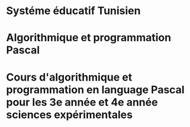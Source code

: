 # Systéme éducatif Tunisien
# Algorithmique et programmation Pascal
# Cours d'algorithmique et programmation en language Pascal pour les 3e année et 4e année sciences expérimentales
